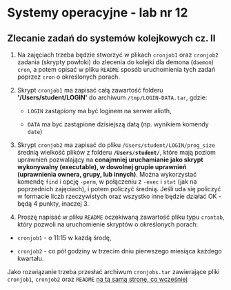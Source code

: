 
# Systemy operacyjne - lab nr 12

## Zlecanie zadań do systemów kolejkowych cz. II

1. Na zajęciach trzeba będzie stworzyć w plikach `cronjob1` oraz `cronjob2` zadania (skrypty powłoki) do zlecenia do kolejki dla demona (`daemon`) `cron`, a potem opisać w pliku `README` sposób uruchomienia tych zadań poprzez `cron` o określonych porach.

1. Skrypt `cronjob1` ma zapisać całą zawartość folderu **'/Users/student/LOGIN'** do archiwum `/tmp/LOGIN-DATA.tar`, gdzie:

	- `LOGIN` zastąpiony ma być loginem na serwer alioth,

	- `DATA` ma być zastąpione dzisiejszą datą (np. wynikiem komendy `date`)

1. Skrypt `cronjob2` ma zapisać do pliku `/Users/student/LOGIN/prog_size` średnią wielkość plików z folderu **`/Users/student/`**, które mają poziom uprawnień pozwalający na **conajmniej uruchamianie jako skrypt wykonywalny (executable), w dowolnej grupie uprawnień (uprawnienia ownera, grupy, lub innych)**. Można wykorzystać komendę `find` i opcję `-perm`, w połączeniu z `-exec` i `stat` (jak na poprzednich zajęciach), i potem policzyć średnią. Jeśli uda się policzyć w formacie liczb rzeczywistych oraz wszystko inne będzie działać OK - będą 4 punkty, inaczej 3.
 

1. Proszę napisać w pliku `README` oczekiwaną zawartość pliku typu `crontab`, który pozwoli na uruchomienie skryptów o określonych porach:

- `cronjob1` - o 11:15 w każdą środę,

- `cronjob2` - co pół godziny w trzecim dniu pierwszego miesiąca każdego kwartału.

Jako rozwiązanie trzeba przesłać archiwum `cronjobs.tar` zawierające pliki `cronjob1`, `cronjob2` oraz `README` [na tą samą stronę, co wcześniej](https://alioth.uwb.edu.pl/cgi-bin/so-lab/rejestr)
